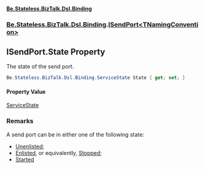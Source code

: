 #### [Be.Stateless.BizTalk.Dsl.Binding](README.md 'README')
### [Be.Stateless.BizTalk.Dsl.Binding](Be.Stateless.BizTalk.Dsl.Binding.md 'Be.Stateless.BizTalk.Dsl.Binding').[ISendPort&lt;TNamingConvention&gt;](ISendPort_TNamingConvention_.md 'Be.Stateless.BizTalk.Dsl.Binding.ISendPort<TNamingConvention>')

## ISendPort<TNamingConvention>.State Property

The state of the send port.

```csharp
Be.Stateless.BizTalk.Dsl.Binding.ServiceState State { get; set; }
```

#### Property Value
[ServiceState](ServiceState.md 'Be.Stateless.BizTalk.Dsl.Binding.ServiceState')

### Remarks
A send port can be in either one of the following state:
- [Unenlisted](ServiceState.md#Be.Stateless.BizTalk.Dsl.Binding.ServiceState.Unenlisted 'Be.Stateless.BizTalk.Dsl.Binding.ServiceState.Unenlisted');
- [Enlisted](ServiceState.md#Be.Stateless.BizTalk.Dsl.Binding.ServiceState.Enlisted 'Be.Stateless.BizTalk.Dsl.Binding.ServiceState.Enlisted'), or equivalently, [Stopped](ServiceState.md#Be.Stateless.BizTalk.Dsl.Binding.ServiceState.Stopped 'Be.Stateless.BizTalk.Dsl.Binding.ServiceState.Stopped');
- [Started](ServiceState.md#Be.Stateless.BizTalk.Dsl.Binding.ServiceState.Started 'Be.Stateless.BizTalk.Dsl.Binding.ServiceState.Started')